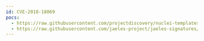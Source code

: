 ```yaml
---
id: CVE-2018-18069
pocs:
  - https://raw.githubusercontent.com/projectdiscovery/nuclei-templates/master/cves/CVE-2018-18069.yaml
  - https://raw.githubusercontent.com/jaeles-project/jaeles-signatures/master/cves/wordpress-stored-xss-cve-2018-18069.yaml
---
```


